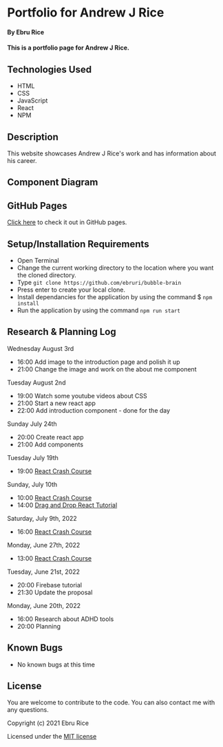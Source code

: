 # Portfolio for Andrew J Rice

#### By Ebru Rice

#### This is a portfolio page for Andrew J Rice.

## Technologies Used

* HTML
* CSS
* JavaScript
* React
* NPM

## Description
This website showcases Andrew J Rice's work and has information about his career. 


## Component Diagram


## GitHub Pages

[Click here](https://ebruri.github.io/ajr-portfolio) to check it out in GitHub pages.

## Setup/Installation Requirements

* Open Terminal
* Change the current working directory to the location where you want the cloned directory.
* Type ``git clone https://github.com/ebruri/bubble-brain``
* Press enter to create your local clone.
* Install dependancies for the application by using the command $ ``npm install``
* Run the application by using the command ``npm run start``

## Research & Planning Log


Wednesday August 3rd
* 16:00 Add image to the introduction page and polish it up
* 21:00 Change the image and work on the about me component

Tuesday August 2nd
* 19:00 Watch some youtube videos about CSS
* 21:00 Start a new react app
* 22:00 Add introduction component - done for the day

Sunday July 24th
* 20:00 Create react app
* 21:00 Add components

Tuesday July 19th
* 19:00 [React Crash Course](https://www.youtube.com/watch?v=Dorf8i6lCuk&ab_channel=Academind)

Sunday, July 10th
* 10:00 [React Crash Course](https://www.youtube.com/watch?v=Dorf8i6lCuk&ab_channel=Academind)
* 14:00 [Drag and Drop React Tutorial](https://www.youtube.com/watch?v=4bzJrEETW4w)

Saturday, July 9th, 2022
* 16:00 [React Crash Course](https://www.youtube.com/watch?v=Dorf8i6lCuk&ab_channel=Academind)

Monday, June 27th, 2022
* 13:00 [React Crash Course](https://www.youtube.com/watch?v=Dorf8i6lCuk&ab_channel=Academind)

Tuesday, June 21st, 2022
* 20:00 Firebase tutorial
* 21:30 Update the proposal 

Monday, June 20th, 2022
* 16:00 Research about ADHD tools 
* 20:00 Planning 

## Known Bugs

* No known bugs at this time

## License

You are welcome to contribute to the code. You can also contact me with any questions.

Copyright (c) 2021 Ebru Rice

Licensed under the [MIT license](license.txt)